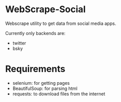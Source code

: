 # WebScrape-Social

Webscrape utility to get data from social media apps.

Currently only backends are:
- twitter
- bsky


# Requirements

- selenium: for getting pages
- BeautifulSoup: for parsing html
- requests: to download files from the internet

